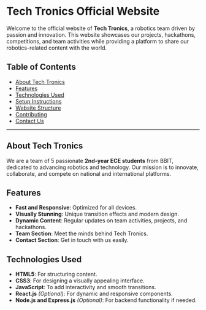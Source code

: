 # Tech Tronics Official Website

Welcome to the official website of **Tech Tronics**, a robotics team driven by passion and innovation. This website showcases our projects, hackathons, competitions, and team activities while providing a platform to share our robotics-related content with the world.

## Table of Contents

- [About Tech Tronics](#about-tech-tronics)
- [Features](#features)
- [Technologies Used](#technologies-used)
- [Setup Instructions](#setup-instructions)
- [Website Structure](#website-structure)
- [Contributing](#contributing)
- [Contact Us](#contact-us)

---

## About Tech Tronics

We are a team of 5 passionate **2nd-year ECE students** from BBIT, dedicated to advancing robotics and technology. Our mission is to innovate, collaborate, and compete on national and international platforms.

## Features

- **Fast and Responsive**: Optimized for all devices.
- **Visually Stunning**: Unique transition effects and modern design.
- **Dynamic Content**: Regular updates on team activities, projects, and hackathons.
- **Team Section**: Meet the minds behind Tech Tronics.
- **Contact Section**: Get in touch with us easily.

## Technologies Used

- **HTML5**: For structuring content.
- **CSS3**: For designing a visually appealing interface.
- **JavaScript**: To add interactivity and smooth transitions.
- **React.js** *(Optional)*: For dynamic and responsive components.
- **Node.js and Express.js** *(Optional)*: For backend functionality if needed.


